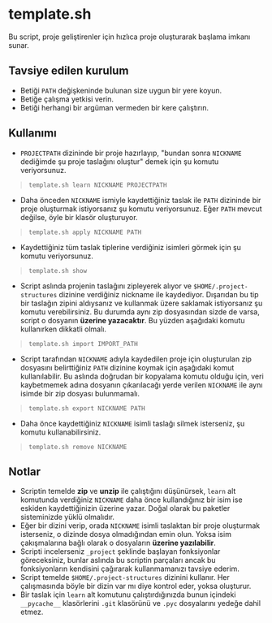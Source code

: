 # template.sh

Bu script, proje geliştirenler için hızlıca proje oluşturarak başlama imkanı sunar.
## Tavsiye edilen kurulum
- Betiği `PATH` değişkeninde bulunan size uygun bir yere koyun.
- Betiğe çalışma yetkisi verin. 
- Betiği herhangi bir argüman vermeden bir kere çalıştırın.
## Kullanımı
- `PROJECTPATH` dizininde bir proje hazırlayıp, "bundan sonra `NICKNAME` dediğimde şu proje taslağını oluştur" demek için şu komutu veriyorsunuz.

> `template.sh learn NICKNAME PROJECTPATH`
- Daha önceden `NICKNAME` ismiyle kaydettiğiniz taslak ile `PATH` dizininde bir proje oluşturmak istiyorsanız şu komutu veriyorsunuz.
  Eğer `PATH` mevcut değilse, öyle bir klasör oluşturuyor. 

> `template.sh apply NICKNAME PATH`
- Kaydettiğiniz tüm taslak tiplerine verdiğiniz isimleri görmek için şu komutu veriyorsunuz.

> `template.sh show`
- Script aslında projenin taslağını zipleyerek alıyor ve `$HOME/.project-structures` dizinine verdiğiniz nickname ile kaydediyor. Dışarıdan bu tip bir taslağın zipini aldıysanız ve kullanmak üzere saklamak istiyorsanız şu komutu verebilirsiniz. Bu durumda aynı zip dosyasından sizde de varsa, script o dosyanın **üzerine yazacaktır**. Bu yüzden aşağıdaki komutu kullanırken dikkatli olmalı.

> `template.sh import IMPORT_PATH`
- Script tarafından `NICKNAME` adıyla kaydedilen proje için oluşturulan zip dosyasını belirttiğiniz `PATH` dizinine koymak için aşağıdaki komut kullanılabilir. Bu aslında doğrudan bir kopyalama komutu olduğu için, veri kaybetmemek adına dosyanın çıkarılacağı yerde verilen `NICKNAME` ile aynı isimde bir zip dosyası bulunmamalı. 

> `template.sh export NICKNAME PATH`
- Daha önce kaydettiğiniz `NICKNAME` isimli taslağı silmek isterseniz, şu komutu kullanabilirsiniz.

> `template.sh remove NICKNAME`
## Notlar
- Scriptin temelde **zip** ve **unzip** ile çalıştığını düşünürsek, `learn` alt komutunda verdiğiniz `NICKNAME` daha önce kullandığınız bir isim ise eskiden kaydettiğinizin üzerine yazar. Doğal olarak bu paketler sisteminizde yüklü olmalıdır. 
- Eğer bir dizini verip, orada `NICKNAME` isimli taslaktan bir proje oluşturmak isterseniz, o dizinde dosya olmadığından emin olun. Yoksa isim çakışmalarına bağlı olarak o dosyaların **üzerine yazılabilir**.
- Scripti incelerseniz `_project` şeklinde başlayan fonksiyonlar göreceksiniz, bunlar aslında bu scriptin parçaları ancak bu fonksiyonların kendisini çağırarak kullanmamanızı tavsiye ederim.
- Script temelde `$HOME/.project-structures` dizinini kullanır. Her çalışmasında böyle bir dizin var mı diye kontrol eder, yoksa oluşturur.
- Bir taslak için `learn` alt komutunu çalıştırdığınızda bunun içindeki `__pycache__` klasörlerini `.git` klasörünü ve `.pyc` dosyalarını yedeğe dahil etmez.

